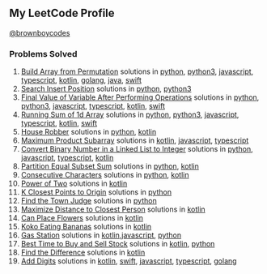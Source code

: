 
## My LeetCode Profile

[@brownboycodes](https://leetcode.com/brownboycodes/)
<br>

### Problems Solved

1. [Build Array from Permutation](https://leetcode.com/problems/build-array-from-permutation "Build Array from Permutation") solutions in [python](./python/buildArray.py), [python3](python3/buildArray.py), [javascript](./javascript/buildArray.js), [typescript](./typescript/buildArray.ts), [kotlin](./kotlin/buildArray.kt), [golang](golang/buildArray.go), [java](java/buildArray.java), [swift](swift/buildArray.swift)
2. [Search Insert Position](https://leetcode.com/problems/search-insert-position/ "Search Insert Position") solutions in [python](python/searchInsert.py), [python3](python3/searchInsert.py)
3. [Final Value of Variable After Performing Operations](https://leetcode.com/problems/final-value-of-variable-after-performing-operations/ "Final Value of Variable After Performing Operations") solutions in [python](python/finalValueAfterOperations.py), [python3](python3/finalValueAfterOperations.py), [javascript](javascript/finalValueAfterOperations.js), [typescript](typescript/finalValueAfterOperations.ts), [kotlin](finalValueAfterOperations), [swift](swift/finalValueAfterOperations.swift)
4. [Running Sum of 1d Array](https://leetcode.com/problems/running-sum-of-1d-array/ "1480. Running Sum of 1d Array") solutions in [python](python/runningSum.py), [python3](python3/runningSum.py), [javascript](javascript/runningSum.js), [typescript](typescript/runningSum.ts), [kotlin](kotlin/runningSum.kt), [swift](swift/runningSum.swift)
5. [House Robber](https://leetcode.com/problems/house-robber/ "House Robber") solutions in [python](python/rob.py), [kotlin](kotlin/rob.kt)
6. [Maximum Product Subarray](https://leetcode.com/problems/maximum-product-subarray/ "Maximum Product Subarray") solutions in [kotlin](kotlin/maxProduct.kt), [javascript](javascript/maxProduct.js), [typescript](typescript/maxProduct.ts)
7. [Convert Binary Number in a Linked List to Integer](https://leetcode.com/problems/convert-binary-number-in-a-linked-list-to-integer/ "1290. Convert Binary Number in a Linked List to Integer") solutions in [python](python/getDecimalValue.py), [javascript](javascript/getDecimalValue.js), [typescript](typescript/getDecimalValue.ts), [kotlin](kotlin/getDecimalValue.kt)
8. [Partition Equal Subset Sum](https://leetcode.com/problems/partition-equal-subset-sum/ "416. Partition Equal Subset Sum") solutions in [python](python/canPartition.py), [kotlin](kotlin/canPartition.kt)
9. [Consecutive Characters](https://leetcode.com/problems/consecutive-characters/ "1446. Consecutive Characters") solutions in [python](python/maxPower.py), [kotlin](kotlin/maxPower.kt)
10. [Power of Two](https://leetcode.com/problems/power-of-two/ "231. Power of Two") solutions in [kotlin](kotlin/powerOfTwo.kt)
11. [K Closest Points to Origin](https://leetcode.com/problems/k-closest-points-to-origin/ "973. K Closest Points to Origin") solutions in [python](python/kClosest.py)
12. [Find the Town Judge](https://leetcode.com/problems/find-the-town-judge/ "997. Find the Town Judge") solutions in [python](python/findJudge.py)
13. [Maximize Distance to Closest Person](https://leetcode.com/problems/maximize-distance-to-closest-person/ "849. Maximize Distance to Closest Person") solutions in [kotlin](kotlin/maxDistToClosest.kt)
14. [Can Place Flowers](https://leetcode.com/problems/can-place-flowers/ "605. Can Place Flowers") solutions in [kotlin](kotlin/canPlaceFlowers.kt)
15. [Koko Eating Bananas](https://leetcode.com/problems/koko-eating-bananas/ "875. Koko Eating Bananas") solutions in [kotlin](kotlin/minEatingSpeed.kt)
16. [Gas Station](https://leetcode.com/problems/gas-station/ "134. Gas Station") solutions in [kotlin](kotlin/canCompleteCircuit.kt),[javascript](javascript/canCompleteCircuit.js), [python](python/canCompleteCircuit.py)
17. [Best Time to Buy and Sell Stock](https://leetcode.com/problems/best-time-to-buy-and-sell-stock/ "121. Best Time to Buy and Sell Stock") solutions in [kotlin](kotlin/maxProfit.kt), [python](python/maxProfit.py)
18. [Find the Difference](https://leetcode.com/problems/find-the-difference/ "389. Find the Difference") solutions in [kotlin](kotlin/findTheDifference.kt)
19. [Add Digits](https://leetcode.com/problems/add-digits/ "258. Add Digits") solutions in [kotlin](kotlin/addDigits.kt), [swift](swift/addDigits.swift), [javascript](javascript/addDigits.js), [typescript](typescript/addDigits.ts), [golang](golang/addDigits.go)

